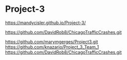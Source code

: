 # Project-3

https://mandycisler.github.io/Project-3/

[
](https://github.com/DavidRob8/ChicagoTrafficCrashes.git)https://github.com/DavidRob8/ChicagoTrafficCrashes.git

https://github.com/marymgerges/Project3.git
https://github.com/knazario/Project_3_Team_1
https://github.com/DavidRob8/ChicagoTrafficCrashes.git
